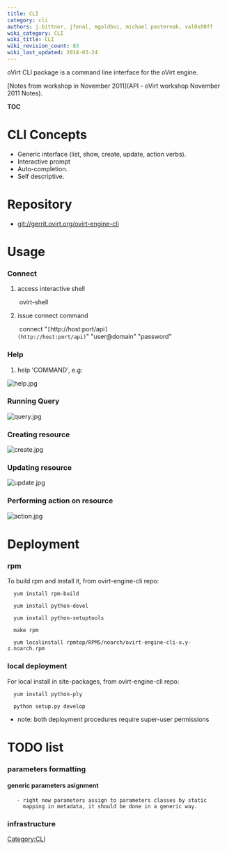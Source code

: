 ```yaml
---
title: CLI
category: cli
authors: j.bittner, jfenal, mgoldboi, michael pasternak, val0x00ff
wiki_category: CLI
wiki_title: CLI
wiki_revision_count: 83
wiki_last_updated: 2014-03-24
---
```


oVirt CLI package is a command line interface for the oVirt engine.

[Notes from workshop in November 2011](API - oVirt workshop November 2011 Notes).

__TOC__

# CLI Concepts

*   Generic interface (list, show, create, update, action verbs).
*   Interactive prompt
*   Auto-completion.
*   Self descriptive.

# Repository

*   <git://gerrit.ovirt.org/ovirt-engine-cli>

# Usage

### Connect

1. access interactive shell

       ovirt-shell

2. issue connect command

       connect "`[`http://host:port/api`](http://host:port/api)`" "user@domain" "password"

### Help

1. help 'COMMAND', e.g:

![](help.jpg "help.jpg")

### Running Query

![](query.jpg "query.jpg")

### Creating resource

![](create.jpg "create.jpg")

### Updating resource

![](update.jpg "update.jpg")

### Performing action on resource

![](action.jpg "action.jpg")

# Deployment

### rpm

To build rpm and install it, from ovirt-engine-cli repo:

      yum install rpm-build

      yum install python-devel

      yum install python-setuptools

      make rpm

      yum localinstall rpmtop/RPMS/noarch/ovirt-engine-cli-x.y-z.noarch.rpm

### local deployment

For local install in site-packages, from ovirt-engine-cli repo:

      yum install python-ply

      python setup.py develop

*   note: both deployment procedures require super-user permissions

# TODO list

### parameters formatting

#### generic parameters asignment

       - right now parameters assign to parameters classes by static
         mapping in metadata, it should be done in a generic way.

### infrastructure

<Category:CLI>
